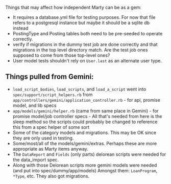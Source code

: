 Things that may affect how independent Marty can be as a gem:

* It requires a database.yml file for testing purposes.
  For now that file refers to a postgresql instance but maybe it should be
  a sqlite db instead
* PostingType and Posting tables both need to be pre-seeded to operate correctly.
* verify if migrations in the dummy test job are done correctly and that migrations
  in the top level directory match. Are the test job ones supposed to come from
  those top-level ones?
* User model tests shouldn't rely on `User.last` as an alternate user type.

## Things pulled from Gemini:

* `load_script_bodies`, `load_scripts`, and `load_a_script` went into `spec/support/script_helpers.rb`
  from `app/controllers/gemini/application_controller.rb` - for api, promise model, and lib specs
* `app/models/gemini/helper.rb` (came from same place in Gemini) - for promise
  model/job controller specs - All that's needed from here is the sleep method
  so the scripts could probably be changed to reference this from a spec helper
  of some sort
* Some of the category models and migrations. This may be OK since they are
  only used in testing.
* Some/most/all of the models/gemini/extras. Perhaps these are more appropriate
  as Marty items anyway.
* The `DataReport` and `Fields` (only parts) delorean scripts were needed for the data_import spec.
* Along with those Delorean scripts more gemini models were needed (and put into spec/dummy/app/models)
  Amongst them: `LoanProgram`, `*Type`, etc. They also got migrations.
